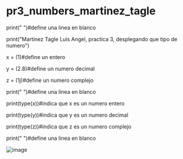 # pr3_numbers_martinez_tagle
print(" ")#define una linea en blanco

print("Martinez Tagle Luis Angel, practica 3, desplegando que tipo de numero")

x = (1)#define un entero

y = (2.8)#define un numero decimal

z = (1j)#define un numero complejo

print(" ")#define una linea en blanco

print(type(x))#indica que x es un numero entero

print(type(y))#indica que y es un numero decimal

print(type(z))#indica que z es un numero complejo

print(" ")#define una linea en blanco

![image](https://github.com/user-attachments/assets/52d680e6-81f0-40b7-9f06-e739dc370424)
